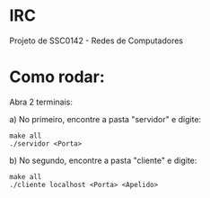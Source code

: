 # IRC
Projeto de SSC0142 - Redes de Computadores

# Como rodar:
Abra 2 terminais:

  a) No primeiro, encontre a pasta "servidor" e digite:

    make all
    ./servidor <Porta>

  b) No segundo, encontre a pasta "cliente" e digite:

    make all
    ./cliente localhost <Porta> <Apelido>
